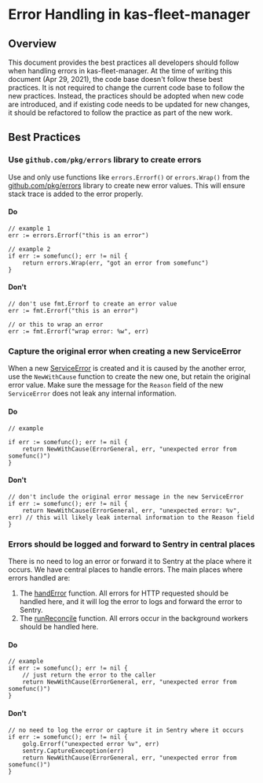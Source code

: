 # Error Handling in kas-fleet-manager

## Overview

This document provides the best practices all developers should follow when handling errors in kas-fleet-manager. 
At the time of writing this document (Apr 29, 2021), the code base doesn't follow these best practices. It is not required to change the current code base to follow the new practices. Instead, the practices should be adopted when new code are introduced, and if existing code needs to be updated for new changes, it should be refactored to follow the practice as part of the new work.

## Best Practices

### Use `github.com/pkg/errors` library to create errors

Use and only use functions like `errors.Errorf()` or `errors.Wrap()` from the [github.com/pkg/errors](https://github.com/pkg/errors) library to create new error values. This will ensure stack trace is added to the error properly.

#### Do

```
// example 1
err := errors.Errorf("this is an error")

// example 2
if err := somefunc(); err != nil {
    return errors.Wrap(err, "got an error from somefunc")
}
```

#### Don't

```
// don't use fmt.Errorf to create an error value
err := fmt.Errorf("this is an error")

// or this to wrap an error
err := fmt.Errorf("wrap error: %w", err)
```

### Capture the original error when creating a new ServiceError

When a new [ServiceError](../pkg/errors/errors.go) is created and it is caused by the another error, use the `NewWithCause` function to create the new one, but retain the original error value.
Make sure the message for the `Reason` field of the new `ServiceError` does not leak any internal information.

#### Do

```
// example

if err := somefunc(); err != nil {
    return NewWithCause(ErrorGeneral, err, "unexpected error from somefunc()")
}
```


#### Don't

```
// don't include the original error message in the new ServiceError
if err := somefunc(); err != nil {
    return NewWithCause(ErrorGeneral, err, "unexpected error: %v", err) // this will likely leak internal information to the Reason field
}
```

### Errors should be logged and forward to Sentry in central places

There is no need to log an error or forward it to Sentry at the place where it occurs. We have central places to handle errors.
The main places where errors handled are:

1. The [handError](../pkg/handlers/framework.go#L42) function. All errors for HTTP requested should be handled here, and it will log the error to logs and forward the error to Sentry.
2. The [runReconcile](../pkg/workers/reconciler.go#L87) function. All errors occur in the background workers should be handled here.

#### Do

```
// example
if err := somefunc(); err != nil {
    // just return the error to the caller
    return NewWithCause(ErrorGeneral, err, "unexpected error from somefunc()")
}
```

#### Don't

```
// no need to log the error or capture it in Sentry where it occurs
if err := somefunc(); err != nil {
    golg.Errorf("unexpected error %v", err)
    sentry.CaptureExeception(err)
    return NewWithCause(ErrorGeneral, err, "unexpected error from somefunc()")
}
```
